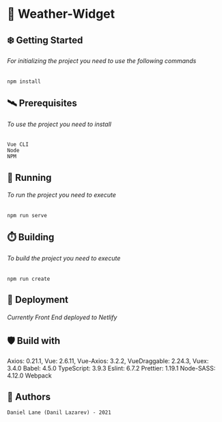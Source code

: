 # 🌌 Weather-Widget

##  ❄️ Getting Started
###### For initializing the project you need to use the following commands
    npm install

##  🛰️ Prerequisites
###### To use the project you need to install
    Vue CLI
    Node
    NPM

## 🚄 Running
###### To run the project you need to execute
    npm run serve

## ⏱️ Building
###### To build the project you need to execute
    npm run create

## 🚀   Deployment
###### Currently Front End deployed to Netlify

##  🛡️ Build with   

Axios: 0.21.1,
Vue: 2.6.11,
Vue-Axios: 3.2.2,
VueDraggable: 2.24.3,
Vuex: 3.4.0
Babel: 4.5.0
TypeScript: 3.9.3
Eslint: 6.7.2
Prettier: 1.19.1
Node-SASS: 4.12.0
Webpack
	
##  🦌 Authors
    Daniel Lane (Danil Lazarev) - 2021